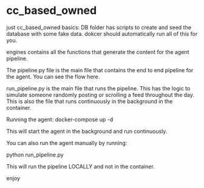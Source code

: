 # cc_based_owned
just cc_based_owned
basics:
DB folder has scripts to create and seed the database with some fake data. dokcer should automatically run all of this for you.

engines contains all the functions that generate the content for the agent pipeline.

The pipeline.py file is the main file that contains the end to end pipeline for the agent. You can see the flow here.

run_pipeline.py is the main file that runs the pipeline. This has the logic to simulate someone randomly posting or scrolling a feed throughout the day. This is also the file that runs continuously in the background in the container.

Running the agent:
docker-compose up -d

This will start the agent in the background and run continuously.

You can also run the agent manually by running:

python run_pipeline.py

This will run the pipeline LOCALLY and not in the container.

enjoy
